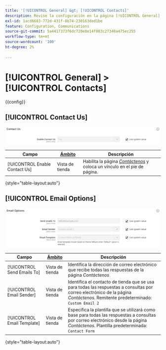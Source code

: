 ```yaml
---
title: '[!UICONTROL General] &gt; [!UICONTROL Contacts]'
description: Revise la configuración en la página [!UICONTROL General] &gt; [!UICONTROL Contacts] del administrador de Commerce.
exl-id: 1acd6683-772d-431f-8b74-230163ded1be
feature: Configuration, Communications
source-git-commit: 5a4417373f6dc720e8e14f883c27348a475ec255
workflow-type: tm+mt
source-wordcount: '100'
ht-degree: 2%

---
```


# [!UICONTROL General] > [!UICONTROL Contacts]

{{config}}

## [!UICONTROL Contact Us]

![Contáctenos](./assets/contacts-contact-us.png)<!-- zoom -->

<!-- [Contact Us](https://experienceleague.adobe.com/es/docs/commerce-admin/start/setup/store-details#contact-us-form) -->

| Campo | [Ámbito](../../getting-started/websites-stores-views.md#scope-settings) | Descripción |
|--- |--- |--- |
| [!UICONTROL Enable Contact Us] | Vista de tienda | Habilita la página [_Contáctenos_](../../getting-started/store-details.md#contact-us-form) y coloca un vínculo en el pie de página. |

{style="table-layout:auto"}

## [!UICONTROL Email Options]

![Opciones de correo electrónico](./assets/contacts-email-options.png)<!-- zoom -->

<!-- [Email Options](https://experienceleague.adobe.com/es/docs/commerce-admin/start/setup/store-details#contact-us-form) -->

| Campo | [Ámbito](../../getting-started/websites-stores-views.md#scope-settings) | Descripción |
|--- |--- |--- |
| [!UICONTROL Send Emails To] | Vista de tienda | Identifica la dirección de correo electrónico que recibe todas las respuestas de la página _Contáctenos_ |
| [!UICONTROL Email Sender] | Vista de tienda | Identifica el contacto de tienda que se usa para todas las respuestas a consultas por correo electrónico de la página _Contáctenos_. Remitente predeterminado: `Custom Email 2` |
| [!UICONTROL Email Template] | Vista de tienda | Especifica la plantilla que se utilizará como base para todas las respuestas a consultas por correo electrónico desde la página _Contáctenos_. Plantilla predeterminada: `Contact Form` |

{style="table-layout:auto"}
